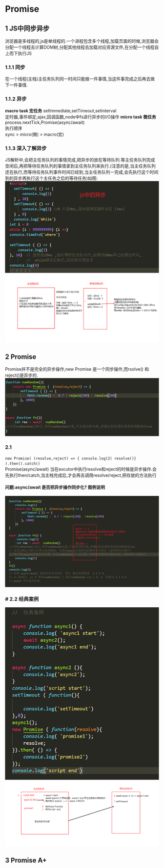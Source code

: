 # Promise  
## 1 JS中同步异步
浏览器是多线程的,js是单线程的.一个进程包含多个线程,加载页面的时候,浏览器会分配一个线程去计算DOM树,分配其他线程去加载对应资源文件,在分配一个线程自上而下执行JS
### 1.1.1 同步  
在一个线程(主栈)主任务队列同一时间只能做一件事情,当这件事完成之后再去做下一件事情.
### 1.1.2 异步
**macro task 宏任务** 
setlmmediate,setTimeout,setinterval  
定时器,事件绑定,ajax,回调函数,node中fs进行异步的I/O操作
**micro task 微任务** 
process.nextTick,Promise(async/await)  
执行顺序  
sync > micro(微) > macro(宏)
### 1.1.3 深入了解异步  
JS解析中,会把主任务队列的事情完成,把异步的放在等待队列.等主任务队列完成空闲后,再把等待任务队列的事情拿到主任务队列来执行.(注意的是,当主任务队列还在执行,而等待任务队列事件时间已经到,当主任务队列一完成,会先执行这个时间到的异步再执行这个主任务之后的等待任务)如图: 
<img src="https://github.com/FanYaoFan/front-end/blob/master/Promise/img/jsasync2.png"></img>
<img src="https://github.com/FanYaoFan/front-end/blob/master/Promise/img/Jsasync1.png"></img>
## 2 Promise 
Promise并不是完全的异步操作,new Promise 是一个同步操作,而rsolve() 和 reject()是异步的.  
<img src="https://github.com/FanYaoFan/front-end/blob/master/Promise/img/async.png"></img>  
### 2.1 
`new Promise( (resolve,reject) => { console.log(2) resolve()} ).then().catch()`  
Promise(async/await) 当在excutor中执行resolve和reject的时候是异步操作.会先执行then/catch,当主栈完成后,才会再去调用resolve/reject,把存放的方法执行 
#### 问题:async/await 是否把异步操作同步化? 图例说明 
<img src="https://github.com/FanYaoFan/front-end/blob/master/Promise/img/async3.png"></img>
### # 2.2 经典案例   
<img src="https://github.com/FanYaoFan/front-end/blob/master/Promise/img/eg1.png" heighr="400"></img>
<img src="https://github.com/FanYaoFan/front-end/blob/master/Promise/img/eg2.png"></img>
## 3 Promise A+ 
